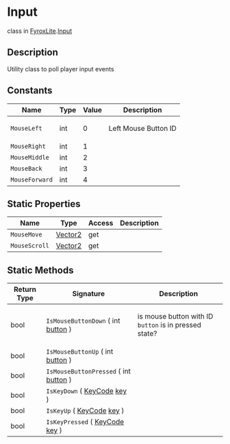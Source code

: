 # Input
class in [FyroxLite](../../scripting_api.md).[Input](../Input.md)

## Description
<p>Utility class to poll player input events</p>

## Constants
| Name | Type | Value | Description |
|---|---|---|---|
| `MouseLeft` | int | 0 | <p>Left Mouse Button ID</p> |
| `MouseRight` | int | 1 |  |
| `MouseMiddle` | int | 2 |  |
| `MouseBack` | int | 3 |  |
| `MouseForward` | int | 4 |  |

## Static Properties
| Name | Type | Access | Description |
|---|---|---|---|
| `MouseMove` | [Vector2](../Math/Vector2.md) | get |  |
| `MouseScroll` | [Vector2](../Math/Vector2.md) | get |  |

## Static Methods
| Return Type | Signature | Description |
|---|---|---|
| bool | `IsMouseButtonDown` ( int <ins>button</ins> ) | <p>is mouse button with ID <code>button</code> is in pressed state?</p> |
| bool | `IsMouseButtonUp` ( int <ins>button</ins> ) |  |
| bool | `IsMouseButtonPressed` ( int <ins>button</ins> ) |  |
| bool | `IsKeyDown` ( [KeyCode](../Input/KeyCode.md) <ins>key</ins> ) |  |
| bool | `IsKeyUp` ( [KeyCode](../Input/KeyCode.md) <ins>key</ins> ) |  |
| bool | `IsKeyPressed` ( [KeyCode](../Input/KeyCode.md) <ins>key</ins> ) |  |

